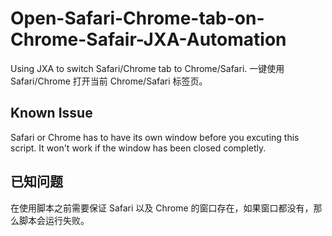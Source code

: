 # Open-Safari-Chrome-tab-on-Chrome-Safair-JXA-Automation
Using JXA to switch Safari/Chrome tab to Chrome/Safari. 
一键使用 Safari/Chrome 打开当前 Chrome/Safari 标签页。

## Known Issue 
Safari or Chrome has to have its own window before you excuting this script. It won't work if the window has been closed completly. 

## 已知问题
在使用脚本之前需要保证 Safari 以及 Chrome 的窗口存在，如果窗口都没有，那么脚本会运行失败。
